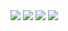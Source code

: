 <stellar-device frame="apple-watch-42-black">
    <img src="https://placehold.it/624x780/ABC/FFF">
</stellar-device>

<stellar-device frame="apple-watch-42-white">
    <img src="https://placehold.it/624x780/ABC/FFF">
</stellar-device>

<stellar-device frame="apple-watch-44-black">
    <img src="https://placehold.it/736x896/ABC/FFF">
</stellar-device>

<stellar-device frame="apple-watch-44-white">
    <img src="https://placehold.it/736x896/ABC/FFF">
</stellar-device>
